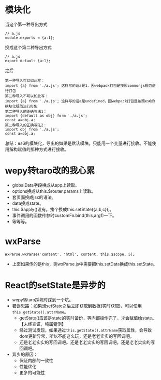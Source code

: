 # 模块化
当这个第一种导出方式
```
// a.js
module.exports = {a:1};
```
换成这个第二种导出方式
```
// a.js
export default {a:1};
```
之后
```
第一种导入可以如此写：
import {a} from './a.js'; 这样写的话a是1，因webpack打包是按照commonjs规范进行打包
第二种导入不可以如此写：
import {a} from './a.js'; 这样写的话a是undefined，因webpack打包是按照es6的模块化规范进行打包
第二种导入的正确写法1：
import {default as obj} form './a.js';
const a=obj.a;
第二种导入的正确写法2：
import obj from './a.js';
const a=obj.a;
```
总结：es6的模块化，导出的如果是默认模块。只能用一个变量进行接收。不能使用解构赋值的那种方式进行接收。

# wepy转taro改的我心累
* globalData字段换成从app上读取。
* options换成从this.$router.params上读取。
* 套页面换成jsx的语法。
* data换成state。
* this.$apply()没有。挨个换成this.setState({a,b,c});。
* 事件调用的函数传参时customFn.bind(this,arg1)一下。
* 等等等。

# wxParse
```
WxParse.wxParse('content', 'html', content, this.$scope, 5);
```
* 上面如果传的是this，则wxParse.js中需要把this.setData换成this.setState。

# React的setState是异步的
* wepy转taro踩坑时踩到一个坑。
* 错误思路：如果想setState之后立即获取到数据(实时获取)，可以使用```this.getState().attrName```。
    - getState()应该是state的实时备份，等内部操作完了，才会赋值给state。【未经查证，纯属猜测】
    - 经过测试发现，如果通过```this.getState().attrName```获取属性，会导致dom更新异常，所以不能这么玩，还是老老实实的写回调吧。
    - 还是老老实实的写回调吧。还是老老实实的写回调吧。还是老老实实的写回调吧。
* 异步的原因：
    - 保证内部的一致性
    - 性能优化
    - 更多的可能性
